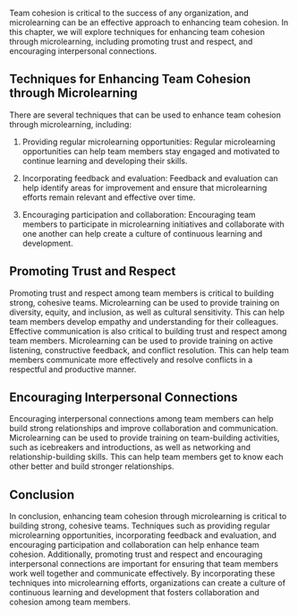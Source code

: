 
Team cohesion is critical to the success of any organization, and microlearning can be an effective approach to enhancing team cohesion. In this chapter, we will explore techniques for enhancing team cohesion through microlearning, including promoting trust and respect, and encouraging interpersonal connections.

Techniques for Enhancing Team Cohesion through Microlearning
------------------------------------------------------------

There are several techniques that can be used to enhance team cohesion through microlearning, including:

1. Providing regular microlearning opportunities: Regular microlearning opportunities can help team members stay engaged and motivated to continue learning and developing their skills.

2. Incorporating feedback and evaluation: Feedback and evaluation can help identify areas for improvement and ensure that microlearning efforts remain relevant and effective over time.

3. Encouraging participation and collaboration: Encouraging team members to participate in microlearning initiatives and collaborate with one another can help create a culture of continuous learning and development.

Promoting Trust and Respect
---------------------------

Promoting trust and respect among team members is critical to building strong, cohesive teams. Microlearning can be used to provide training on diversity, equity, and inclusion, as well as cultural sensitivity. This can help team members develop empathy and understanding for their colleagues. Effective communication is also critical to building trust and respect among team members. Microlearning can be used to provide training on active listening, constructive feedback, and conflict resolution. This can help team members communicate more effectively and resolve conflicts in a respectful and productive manner.

Encouraging Interpersonal Connections
-------------------------------------

Encouraging interpersonal connections among team members can help build strong relationships and improve collaboration and communication. Microlearning can be used to provide training on team-building activities, such as icebreakers and introductions, as well as networking and relationship-building skills. This can help team members get to know each other better and build stronger relationships.

Conclusion
----------

In conclusion, enhancing team cohesion through microlearning is critical to building strong, cohesive teams. Techniques such as providing regular microlearning opportunities, incorporating feedback and evaluation, and encouraging participation and collaboration can help enhance team cohesion. Additionally, promoting trust and respect and encouraging interpersonal connections are important for ensuring that team members work well together and communicate effectively. By incorporating these techniques into microlearning efforts, organizations can create a culture of continuous learning and development that fosters collaboration and cohesion among team members.
